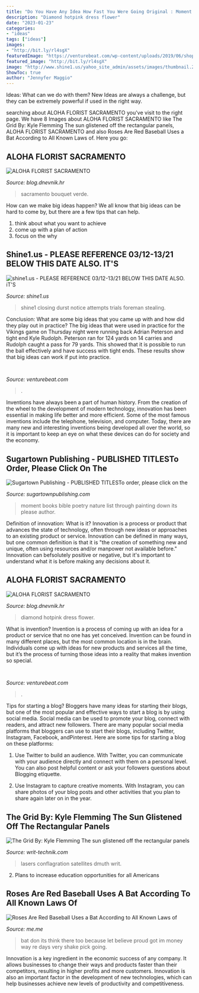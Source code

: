```yaml
---
title: "Do You Have Any Idea How Fast You Were Going Original : Moment Books Bible Poetry Nature List Through Painting Down Its Please Author"
description: "Diamond hotpink dress flower"
date: "2023-01-23"
categories:
- "ideas"
tags: ["ideas"]
images:
- "http://bit.ly/rl4sgX"
featuredImage: "https://venturebeat.com/wp-content/uploads/2019/06/shopify-3d-models.jpg"
featured_image: "http://bit.ly/rl4sgX"
image: "http://www.shine1.us/yahoo_site_admin/assets/images/thumbnail.23112737_std.png"
ShowToc: true
author: "Jennyfer Maggio"
---
```



Ideas: What can we do with them?
New Ideas are always a challenge, but they can be extremely powerful if used in the right way.

	

		
searching about ALOHA FLORIST SACRAMENTO you've visit to the right page. We have 8 Images about ALOHA FLORIST SACRAMENTO like The Grid By: Kyle Flemming The sun glistened off the rectangular panels, ALOHA FLORIST SACRAMENTO and also Roses Are Red Baseball Uses a Bat According to All Known Laws of. Here you go:
		
    
## ALOHA FLORIST SACRAMENTO

<img loading=lazy src="http://bit.ly/pAl5SM" onerror="this.onerror=null;this.src='https://tse2.mm.bing.net/th?id=OIP.lycazRfQW6FxEP2T95zNpQHaE8&amp;pid=15.1';" alt="ALOHA FLORIST SACRAMENTO">

_Source: blog.dnevnik.hr_

>sacramento bouquet verde. 

	

How can we make big ideas happen?
We all know that big ideas can be hard to come by, but there are a few tips that can help. 
1. think about what you want to achieve 
2. come up with a plan of action 
3. focus on the why 

    
## Shine1.us - PLEASE REFERENCE 03/12-13/21 BELOW THIS DATE ALSO. IT&#039;S

<img loading=lazy src="http://www.shine1.us/yahoo_site_admin/assets/images/thumbnail.23112737_std.png" onerror="this.onerror=null;this.src='https://tse3.mm.bing.net/th?id=OIP.8CI1DjdzPaaqJGaYWwCWdgAAAA&amp;pid=15.1';" alt="shine1.us - PLEASE REFERENCE 03/12-13/21 BELOW THIS DATE ALSO. iT&#039;S">

_Source: shine1.us_

>shine1 closing durst notice attempts trials foreman stealing. 

	

Conclusion: What are some big ideas that you came up with and how did they play out in practice?
The big ideas that were used in practice for the Vikings game on Thursday night were running back Adrian Peterson and tight end Kyle Rudolph. Peterson ran for 124 yards on 14 carries and Rudolph caught a pass for 79 yards. This showed that it is possible to run the ball effectively and have success with tight ends. These results show that big ideas can work if put into practice.

    
## 

<img loading=lazy src="https://venturebeat.com/wp-content/uploads/2018/02/img_0042.jpg?w=800" onerror="this.onerror=null;this.src='https://tse4.mm.bing.net/th?id=OIP.7zOqJHafBM--n6fC0dZm-wHaEK&amp;pid=15.1';" alt="">

_Source: venturebeat.com_

>. 

	

Inventions have always been a part of human history. From the creation of the wheel to the development of modern technology, innovation has been essential in making life better and more efficient. Some of the most famous inventions include the telephone, television, and computer. Today, there are many new and interesting inventions being developed all over the world, so it is important to keep an eye on what these devices can do for society and the economy.

    
## Sugartown Publishing - PUBLISHED TITLESTo Order, Please Click On The

<img loading=lazy src="http://sugartownpublishing.com/yahoo_site_admin/assets/images/It_Lasts_a_Moment_Horse_Final_Cover.336114602_std.jpg" onerror="this.onerror=null;this.src='https://tse4.mm.bing.net/th?id=OIP.jJweOkIiFGn-a352LxDA6wAAAA&amp;pid=15.1';" alt="Sugartown Publishing - PUBLISHED TITLESTo order, please click on the">

_Source: sugartownpublishing.com_

>moment books bible poetry nature list through painting down its please author. 

	

Definition of innovation: What is it?
Innovation is a process or product that advances the state of technology, often through new ideas or approaches to an existing product or service. Innovation can be defined in many ways, but one common definition is that it is "the creation of something new and unique, often using resources and/or manpower not available before." 
Innovation can befsolutely positive or negative, but it's important to understand what it is before making any decisions about it.

    
## ALOHA FLORIST SACRAMENTO

<img loading=lazy src="http://bit.ly/rl4sgX" onerror="this.onerror=null;this.src='https://tse3.mm.bing.net/th?id=OIP.KdSXCNAet7Aw51lC6eSthAHaFO&amp;pid=15.1';" alt="ALOHA FLORIST SACRAMENTO">

_Source: blog.dnevnik.hr_

>diamond hotpink dress flower. 

	

What is invention?
Invention is a process of coming up with an idea for a product or service that no one has yet conceived. Invention can be found in many different places, but the most common location is in the brain. Individuals come up with ideas for new products and services all the time, but it’s the process of turning those ideas into a reality that makes invention so special.

    
## 

<img loading=lazy src="https://venturebeat.com/wp-content/uploads/2019/06/shopify-3d-models.jpg" onerror="this.onerror=null;this.src='https://tse1.mm.bing.net/th?id=OIP.TT16MF0Uq6X0jOCyCSpPPwHaEo&amp;pid=15.1';" alt="">

_Source: venturebeat.com_

>. 

	

Tips for starting a blog?
Bloggers have many ideas for starting their blogs, but one of the most popular and effective ways to start a blog is by using social media. Social media can be used to promote your blog, connect with readers, and attract new followers. There are many popular social media platforms that bloggers can use to start their blogs, including Twitter, Instagram, Facebook, andPinterest. Here are some tips for starting a blog on these platforms:
1. Use Twitter to build an audience. With Twitter, you can communicate with your audience directly and connect with them on a personal level. You can also post helpful content or ask your followers questions about Blogging etiquette.

2. Use Instagram to capture creative moments. With Instagram, you can share photos of your blog posts and other activities that you plan to share again later on in the year.

    
## The Grid By: Kyle Flemming The Sun Glistened Off The Rectangular Panels

<img loading=lazy src="https://writ-technik.com/wp-content/uploads/2019/12/laser-2-300x225.jpg" onerror="this.onerror=null;this.src='https://tse1.mm.bing.net/th?id=OIP.G7g_UOEaUMIUlVWYxL-SXwAAAA&amp;pid=15.1';" alt="The Grid By: Kyle Flemming The sun glistened off the rectangular panels">

_Source: writ-technik.com_

>lasers conflagration satellites dmuth writ. 

	

2. Plans to increase education opportunities for all Americans 

    
## Roses Are Red Baseball Uses A Bat According To All Known Laws Of

<img loading=lazy src="https://pics.me.me/thumb_roses-are-red-baseball-uses-a-bat-according-to-all-63456477.png" onerror="this.onerror=null;this.src='https://tse2.mm.bing.net/th?id=OIP.Tk-cabqKL9HBoNfTTIU8cwAAAA&amp;pid=15.1';" alt="Roses Are Red Baseball Uses a Bat According to All Known Laws of">

_Source: me.me_

>bat don its think there too because let believe proud got im money way re days very shake pick going. 

	

Innovation is a key ingredient in the economic success of any company. It allows businesses to change their ways and products faster than their competitors, resulting in higher profits and more customers. Innovation is also an important factor in the development of new technologies, which can help businesses achieve new levels of productivity and competitiveness.

